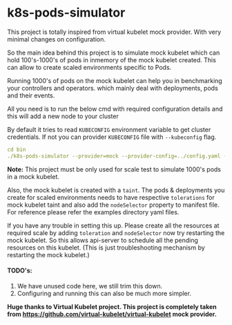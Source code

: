 # k8s-pods-simulator

This project is totally inspired from virtual kubelet mock provider. With very minimal changes on configuration.

So the main idea behind this project is to simulate mock kubelet which can hold 100's-1000's of pods in inmemory of the mock kubelet created. This can allow to create scaled environments specific to Pods.

Running 1000's of pods on the mock kubelet can help you in benchmarking your controllers and operators. which mainly deal with deployments, pods and their events.

All you need is to run the below cmd with required configuration details and this will add a new node to your cluster

By default it tries to read ```KUBECONFIG``` environment variable to get cluster credentials. If not you can provider ```KUBECONFIG``` file with ```--kubeconfig``` flag.
```yaml
cd bin
./k8s-pods-simulator --provider=mock --provider-config=../config.yaml --nodename=k8s-pods-simulator
```


**Note:** This project must be only used for scale test to simulate 1000's pods in a mock kubelet.

Also, the mock kubelet is created with a ```taint```. The pods & deployments you create for scaled environments needs to have respective ```tolerations``` for mock kubelet taint and also add the ```nodeSelector``` property to manifest file. For reference please refer the examples directory yaml files.

If you have any trouble in setting this up. Please create all the resources at required scale by adding ```toleration``` and ```nodeSelector``` now try restarting the mock kubelet. So this allows api-server to schedule all the pending resources on this kubelet. (This is just troubleshooting mechanism by restarting the mock kubelet.)

#### TODO's:

1.  We have unused code here, we still trim this down.
2.  Configuring and running this can also be much more simpler.


**Huge thanks to Virtual Kubelet project. This project is completely taken from https://github.com/virtual-kubelet/virtual-kubelet mock provider.**